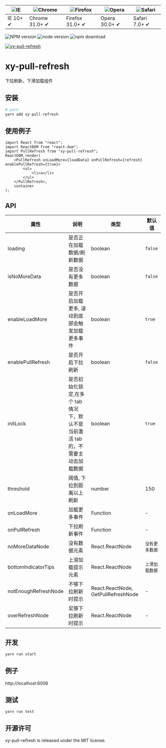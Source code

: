 | ![IE](https://github.com/alrra/browser-logos/blob/master/src/edge/edge_48x48.png?raw=true) | ![Chrome](https://github.com/alrra/browser-logos/blob/master/src/chrome/chrome_48x48.png?raw=true) | ![Firefox](https://github.com/alrra/browser-logos/blob/master/src/firefox/firefox_48x48.png?raw=true) | ![Opera](https://github.com/alrra/browser-logos/blob/master/src/opera/opera_48x48.png?raw=true) | ![Safari](https://github.com/alrra/browser-logos/blob/master/src/safari/safari_48x48.png?raw=true) |
| ------------------------------------------------------------------------------------------ | -------------------------------------------------------------------------------------------------- | ----------------------------------------------------------------------------------------------------- | ----------------------------------------------------------------------------------------------- | -------------------------------------------------------------------------------------------------- |
| IE 10+ ✔                                                                                   | Chrome 31.0+ ✔                                                                                     | Firefox 31.0+ ✔                                                                                       | Opera 30.0+ ✔                                                                                   | Safari 7.0+ ✔                                                                                      |

![NPM version](http://img.shields.io/npm/v/xy-pull-refresh.svg?style=flat-square)
![node version](https://img.shields.io/badge/node.js-%3E=_0.10-green.svg?style=flat-square)
![npm download](https://img.shields.io/npm/dm/xy-pull-refresh.svg?style=flat-square)

[![xy-pull-refresh](https://nodei.co/npm/xy-pull-refresh.png)](https://npmjs.org/package/xy-pull-refresh)

# xy-pull-refresh

下拉刷新，下滑加载组件

## 安装

```bash
# yarn
yarn add xy-pull-refresh
```

## 使用例子

```tsx
import React from "react";
import ReactDOM from "react-dom";
import PullRefresh from "xy-pull-refresh";
ReactDOM.render(
    <PullRefresh onLoadMore={loadData} onPullRefresh={refresh} enablePullRefresh={true}>
        <ul>
            <li>a</li>
        </ul>
    </PullRefresh>,
    container
);
```

## API

| 属性                 | 说明                                                                            | 类型                                | 默认值         |
| -------------------- | ------------------------------------------------------------------------------- | ----------------------------------- | -------------- |
| loading              | 是否正在加载数据/刷新数据                                                       | boolean                             | `false`        |
| isNoMoreData         | 是否没有更多数据                                                                | boolean                             | `false`        |
| enableLoadMore       | 是否开启加载更多, 滚动到底部会触发加载更多事件                                  | boolean                             | `true`         |
| enablePullRefresh    | 是否开启下拉刷新                                                                | boolean                             | `false`        |
| initLock             | 是否初始化锁定,在多个 tab 情况下，默认不是当前激活 tab 的，不需要主动去加载数据 | boolean                             | `true`         |
| threshold            | 阈值, 下拉到距离以上刷新                                                        | number                              | 150            |
| onLoadMore           | 加载更多事件                                                                    | Function                            | -              |
| onPullRefresh        | 下拉刷新事件                                                                    | Function                            | -              |
| noMoreDataNode       | 没有数据元素                                                                    | React.ReactNode                     | `没有更多数据` |
| bottomIndicatorTips  | 上滑加载提示元素                                                                | React.ReactNode                     | `上滑加载数据` |
| notEnoughRefreshNode | 不够下拉刷新时提示                                                              | React.ReactNode, GetPullRefreshNode | -              |
| overRefreshNode      | 足够下拉刷新时提示                                                              | React.ReactNode                     | -              |

## 开发

```sh
yarn run start
```

## 例子

http://localhost:6006

## 测试

```
yarn run test
```

## 开源许可

xy-pull-refresh is released under the MIT license.
